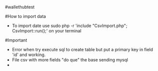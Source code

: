#wallethubtest


#How to import data
 - To import date use sudo php -r 'include "CsvImport.php"; CsvImport::run();' on your terminal

#Important

 - Error when try execute sql to create table but put a primary key in field 'id' and working.
 - File csv with more fields "do que" the base sending mysql
 - 